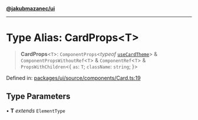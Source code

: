 [**@jakubmazanec/ui**](../README.md)

---

# Type Alias: CardProps\<T\>

> **CardProps**\<`T`\>: `ComponentProps`\<_typeof_ [`useCardTheme`](../functions/useCardTheme.md)\>
> & `ComponentPropsWithoutRef`\<`T`\> & `ComponentRef`\<`T`\> & `PropsWithChildren`\<\{ `as`: `T`;
> `className`: `string`; \}\>

Defined in:
[packages/ui/source/components/Card.ts:19](https://github.com/jakubmazanec/tools/blob/0373298af23ca7b778987184cd6fcccd21ae54be/packages/ui/source/components/Card.ts#L19)

## Type Parameters

• **T** _extends_ `ElementType`
